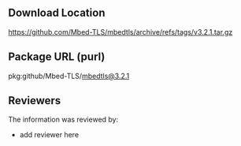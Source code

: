 ## Download Location

https://github.com/Mbed-TLS/mbedtls/archive/refs/tags/v3.2.1.tar.gz

## Package URL (purl)

pkg:github/Mbed-TLS/mbedtls@3.2.1

## Reviewers

The information was reviewed by:

* add reviewer here
